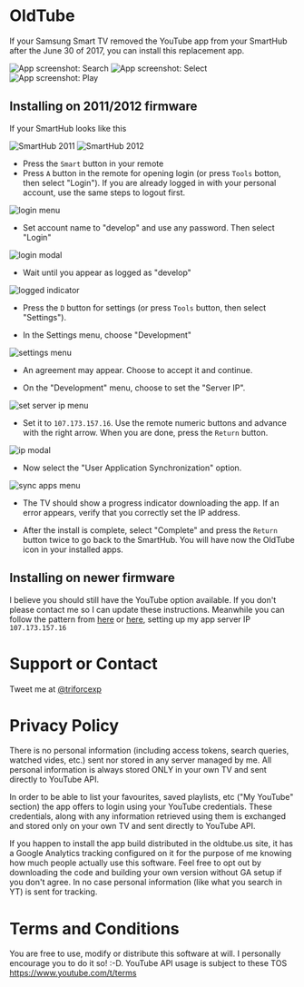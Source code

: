 # OldTube

If your Samsung Smart TV removed the YouTube app from your SmartHub after the June 30 of 2017, you can install this replacement app. 

![App screenshot: Search](/img/search.png)
![App screenshot: Select](/img/select.png)
![App screenshot: Play](/img/play.png)


## Installing on 2011/2012 firmware 

If your SmartHub looks like this 

![SmartHub 2011](/img/smarthub-2011.png)
![SmartHub 2012](/img/smarthub-2012.jpg)


- Press the `Smart` button in your remote
- Press `A` button in the remote for opening login (or press `Tools` botton, then select "Login"). If you are already logged in with your personal account, use the same steps to logout first.

![login menu](/img/login-menu-2011.png)

- Set account name to "develop" and use any password. Then select "Login"

![login modal](/img/login-modal-2011.png)

- Wait until you appear as logged as "develop"

![logged indicator](/img/logged-indicator-2011.png)

- Press the `D` button for settings (or press `Tools` button, then select "Settings").

- In the Settings menu, choose "Development"

![settings menu](/img/settings-menu-2011.png)

- An agreement may appear. Choose to accept it and continue.

- On the "Development" menu, choose to set the "Server IP". 

![set server ip menu](/img/set-ip-menu-2011.png)

- Set it to `107.173.157.16`. Use the remote numeric buttons and advance with the right arrow. When you are done, press the `Return` button.

![ip modal](/img/ip-modal-2011.png)

- Now select the "User Application Synchronization" option.

![sync apps menu](/img/sync-apps-menu-2011.png)

- The TV should show a progress indicator downloading the app. If an error appears, verify that you correctly set the IP address.

- After the install is complete, select "Complete" and press the `Return` button twice to go back to the SmartHub. You will have now the OldTube icon in your installed apps.

## Installing on newer firmware 

I believe you should still have the YouTube option available. If you don't please contact me so I can update these instructions. Meanwhile you can follow the pattern from [here](http://developer.samsung.com/tv/develop/legacy-platform-library/d20/index) or [here](http://developer.samsung.com/tv/develop/legacy-platform-library/art00121/index), setting up my app server IP `107.173.157.16`


# Support or Contact

Tweet me at [@triforcexp](https://twitter.com/triforcexp)

# Privacy Policy

There is no personal information (including access tokens, search queries, watched vides, etc.) sent nor stored in any server managed by me. All personal information is always stored ONLY in your own TV and sent directly to YouTube API.

In order to be able to list your favourites, saved playlists, etc ("My YouTube" section) the app offers to login using your YouTube credentials. These credentials, along with any information retrieved using them is exchanged and stored only on your own TV and sent directly to YouTube API. 

If you happen to install the app build distributed in the oldtube.us site, it has a Google Analytics tracking configured on it for the purpose of me knowing how much people actually use this software. Feel free to opt out by downloading the code and building your own version without GA setup if you don't agree. In no case personal information (like what you search in YT) is sent for tracking.

# Terms and Conditions

You are free to use, modify or distribute this software at will. I personally encourage you to do it so! :-D.
YouTube API usage is subject to these TOS https://www.youtube.com/t/terms

